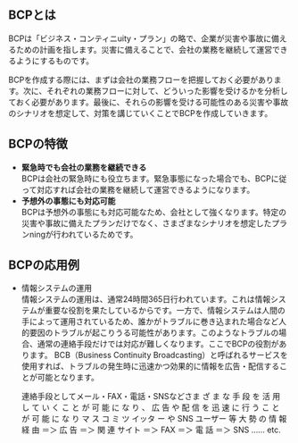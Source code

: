 

## BCPとは
BCPは「ビジネス・コンティニuity・プラン」の略で、企業が災害や事故に備えるための計画を指します。災害に備えることで、会社の業務を継続して運営できるようにするものです。

BCPを作成する際には、まずは会社の業務フローを把握しておく必要があります。次に、それぞれの業務フローに対して、どういった影響を受けるかを分析しておく必要があります。最後に、それらの影響を受ける可能性のある災害や事故のシナリオを想定して、対策を講じていくことでBCPを作成していきます。

## BCPの特徴
- **緊急時でも会社の業務を継続できる**  
BCPは会社の緊急時にも役立ちます。緊急事態になった場合でも、BCPに従って対応すれば会社の業務を継続して運営できるようになります。
- **予想外の事態にも対応可能**  
BCPは予想外の事態にも対応可能なため、会社として強くなります。特定の災害や事故に備えたプランだけでなく、さまざまなシナリオを想定したプランningが行われているためです。


## BCPの応用例
- 情報システムの運用  
情報システムの運用は、通常24時間365日行われています。これは情報システムが重要な役割を果たしているからです。一方で、情報システムは人間の手によって運用されているため、誰かがトラブルに巻き込まれた場合など人的要因のトラブルが起こりうる可能性があります。このようなトラブルの場合、通常の連絡手段だけでは対応が難しくなります。ここでBCPの役割があります。 BCB（Business Continuity Broadcasting）と呼ばれるサービスを使用すれば、トラブルの発生時に迅速かつ効果的に情報を広告・配信することが可能となります。

  連絡手段としてメール・FAX・電話・SNSなどさま ざ ま な 手 段 を 活 用 し て い く こ と が 可 能 に な り 、 広 告 や 配 信 を 迅 速 に 行 う こ と が 可 能 に な り マ ス コ ミ ツ イッタ ー や SNS ユーザー 等 大 勢 の 情 報 経 由 ＝＞ 広 告 ＝＞ 関 連 サイト ＝＞ FAX ＝＞ 電 話 ＝＞ SNS …… etc.